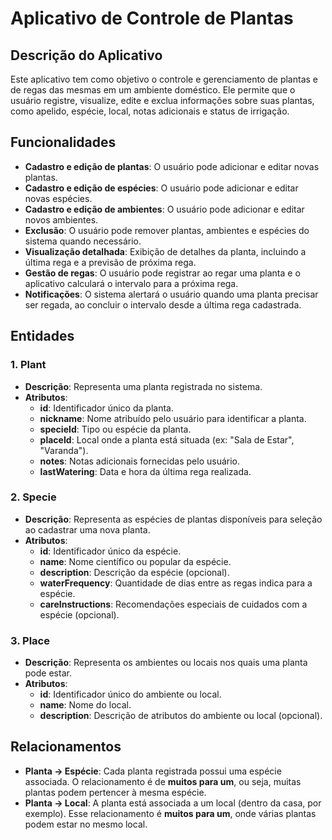 # Aplicativo de Controle de Plantas

## Descrição do Aplicativo

Este aplicativo tem como objetivo o controle e gerenciamento de plantas e de regas das mesmas em um ambiente doméstico. Ele permite que o usuário registre, visualize, edite e exclua informações sobre suas plantas, como apelido, espécie, local, notas adicionais e status de irrigação.

## Funcionalidades

- **Cadastro e edição de plantas**: O usuário pode adicionar e editar novas plantas.
- **Cadastro e edição de espécies**: O usuário pode adicionar e editar novas espécies.
- **Cadastro e edição de ambientes**: O usuário pode adicionar e editar novos ambientes.
- **Exclusão**: O usuário pode remover plantas, ambientes e espécies do sistema quando necessário.
- **Visualização detalhada**: Exibição de detalhes da planta, incluindo a última rega e a previsão de próxima rega.
- **Gestão de regas**: O usuário pode registrar ao regar uma planta e o aplicativo calculará o intervalo para a próxima rega.
- **Notificações**: O sistema alertará o usuário quando uma planta precisar ser regada, ao concluir o intervalo desde a última rega cadastrada. 

## Entidades

### 1. **Plant**
- **Descrição**: Representa uma planta registrada no sistema.
- **Atributos**:
  - **id**: Identificador único da planta.
  - **nickname**: Nome atribuído pelo usuário para identificar a planta.
  - **specieId**: Tipo ou espécie da planta.
  - **placeId**: Local onde a planta está situada (ex: "Sala de Estar", "Varanda").
  - **notes**: Notas adicionais fornecidas pelo usuário.
  - **lastWatering**: Data e hora da última rega realizada.
  
### 2. **Specie**
- **Descrição**: Representa as espécies de plantas disponíveis para seleção ao cadastrar uma nova planta.
- **Atributos**:
  - **id**: Identificador único da espécie.
  - **name**: Nome científico ou popular da espécie.
  - **description**: Descrição da espécie (opcional).
  - **waterFrequency**: Quantidade de dias entre as regas indica para a espécie.
  - **careInstructions**: Recomendações especiais de cuidados com a espécie (opcional).

 ### 3. **Place**
 - **Descrição**: Representa os ambientes ou locais nos quais uma planta pode estar.
 - **Atributos**:
   - **id**: Identificador único do ambiente ou local.
   - **name**: Nome do local.
   - **description**: Descrição de atributos do ambiente ou local (opcional).

## Relacionamentos

- **Planta -> Espécie**: Cada planta registrada possui uma espécie associada. O relacionamento é de **muitos para um**, ou seja, muitas plantas podem pertencer à mesma espécie.
- **Planta -> Local**: A planta está associada a um local (dentro da casa, por exemplo). Esse relacionamento é **muitos para um**, onde várias plantas podem estar no mesmo local.


